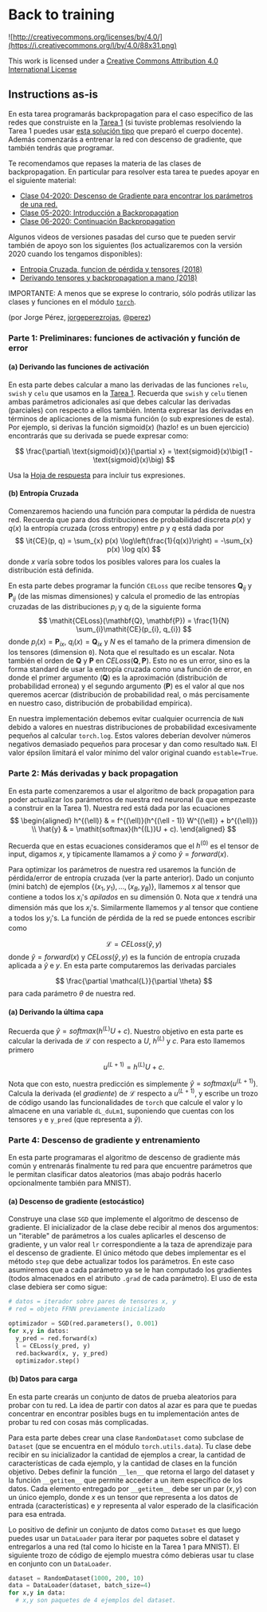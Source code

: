 # Back to training

![http://creativecommons.org/licenses/by/4.0/](https://i.creativecommons.org/l/by/4.0/88x31.png)

This work is licensed under a
[Creative Commons Attribution 4.0 International License](http://creativecommons.org/licenses/by/4.0/)

## Instructions as-is

En esta tarea programarás backpropagation para el caso específico de las redes que construiste en la
[Tarea 1](https://colab.research.google.com/drive/1aeuSRjj_kQ_uFEBSJ9bRuyr4G4MY4FAi) (si tuviste
problemas resolviendo la Tarea 1 puedes usar
[esta solución tipo](https://colab.research.google.com/drive/1whxzPx0jBRu2v1GD-s_VhhYS-w3Tlu9E) que
preparó el cuerpo docente).
Además comenzarás a entrenar la red con descenso de gradiente, que también tendrás que programar.

Te recomendamos que repases la materia de las clases de backpropagation. En particular para resolver
esta tarea te puedes apoyar en el siguiente material:

* [Clase 04-2020: Descenso de Gradiente para encontrar los parámetros de una red.](https://www.youtube.com/watch?v=G4dnRSSC6Kw)
* [Clase 05-2020: Introducción a Backpropagation](https://www.youtube.com/watch?v=1EUAoM1EhM0)
* [Clase 06-2020: Continuación Backpropagation](https://www.youtube.com/watch?v=Gp2rY7LvTyQ)

Algunos videos de versiones pasadas del curso que te pueden servir también de apoyo son los
siguientes (los actualizaremos con la versión 2020 cuando los tengamos disponibles):

* [Entropia Cruzada, funcion de pérdida y tensores (2018)](https://www.youtube.com/watch?v=lnYAVf1UkU8)
* [Derivando tensores y backpropagation a mano (2018)](https://www.youtube.com/watch?v=atQHDde309k)

IMPORTANTE: A menos que se exprese lo contrario, sólo podrás utilizar las clases y funciones en el
módulo [`torch`](https://pytorch.org/docs/stable/torch.html).

(por Jorge Pérez, [jorgeperezrojas](https://github.com/jorgeperezrojas),
[@perez](https://twitter.com/perez))

### Parte 1: Preliminares: funciones de activación y función de error

#### (a) Derivando las funciones de activación

En esta parte debes calcular a mano las derivadas de las funciones `relu`, `swish` y `celu` que usamos en la [Tarea 1](https://colab.research.google.com/drive/1aeuSRjj_kQ_uFEBSJ9bRuyr4G4MY4FAi). Recuerda que `swish` y `celu` tienen ambas parámetros adicionales así que debes calcular las derivadas (parciales) con respecto a ellos también. Intenta expresar las derivadas en términos de aplicaciones de la misma función (o sub expresiones de esta). Por ejemplo, si derivas la función $\text{sigmoid}(x)$ (hazlo! es un buen ejercicio) encontrarás que su derivada se puede expresar como:

$$
  \frac{\partial\ \text{sigmoid}(x)}{\partial x} = \text{sigmoid}(x)\big(1 - \text{sigmoid}(x)\big)
$$

Usa la
[Hoja de respuesta](https://colab.research.google.com/drive/1a44G8JIfuaAXmare28dCDT1gvUV1CuDP) para incluir tus expresiones.

#### (b) Entropía Cruzada

Comenzaremos haciendo una función para computar la pérdida de nuestra red.
Recuerda que para dos distribuciones de probabilidad discreta $p(x)$ y $q(x)$ la entropía cruzada
(cross entropy) entre $p$ y $q$ está dada por
$$
  \it{CE}(p, q) = \sum_{x} p(x) \log\left(\frac{1}{q(x)}\right) = -\sum_{x} p(x) \log q(x)
$$
donde $x$ varía sobre todos los posibles valores para los cuales la distribución está definida.

En esta parte debes programar la función `CELoss` que recibe tensores $\mathbf{Q}_{ij}$ y
$\mathbf{P}_{ij}$ (de las mismas dimensiones) y calcula el promedio de las entropías cruzadas de
las distribuciones $p_i$ y $q_i$ de la siguiente forma
$$
  \mathit{CELoss}(\mathbf{Q}, \mathbf{P}) = \frac{1}{N} \sum_{i}\mathit{CE}(p_{i}, q_{i})
$$
donde $p_i(x) = \mathbf{P}_{ix}$, $q_i(x) = \mathbf{Q}_{ix}$ y $N$ es el tamaño de la primera
dimension de los tensores (dimension `0`).
Nota que el resultado es un escalar.
Nota también el orden de $\mathbf{Q}$ y $\mathbf{P}$ en $\mathit{CELoss}(\mathbf{Q}, \mathbf{P})$.
Esto no es un error, sino es la forma standard de usar la entropía cruzada como una función de
error, en donde el primer argumento ($\mathbf{Q}$) es la aproximación (distribución de probabilidad
erronea) y el segundo argumento ($\mathbf{P}$) es el valor al que nos queremos acercar
(distribución de probabilidad real, o más percisamente en nuestro caso, distribución de
probabilidad empírica).

En nuestra implementación debemos evitar cualquier ocurrencia de `NaN` debido a valores en nuestras
distribuciones de probabilidad excesivamente pequeños al calcular `torch.log`.
Estos valores deberían devolver números negativos demasiado pequeños para procesar y dan como
resultado `NaN`.
El valor épsilon limitará el valor mínimo del valor original cuando `estable=True`.

### Parte 2: Más derivadas y back propagation

En esta parte comenzaremos a usar el algoritmo de back propagation para poder actualizar los parámetros de nuestra red neuronal (la que empezaste a construir en la Tarea 1). Nuestra red está dada por las ecuaciones
$$
\begin{aligned}
  h^{(\ell)}  & = f^{(\ell)}(h^{(\ell - 1)} W^{(\ell)} + b^{(\ell)}) \\
  \hat{y}     & = \mathit{softmax}(h^{(L)}U + c).
\end{aligned}
$$

Recuerda que en estas ecuaciones consideramos que el $h^{(0)}$ es el tensor de input, digamos $x$, y típicamente llamamos a $\hat{y}$ como $\hat{y}=\mathit{forward}(x)$.

Para optimizar los parámetros de nuestra red usaremos la función de pérdida/error de entropía cruzada (ver la parte anterior). Dado un conjunto (mini batch) de ejemplos $\{(x_1,y_1),\ldots,(x_B,y_B)\}$, llamemos $x$ al tensor que contiene a todos los $x_i$'s *apilados* en su dimensión $0$. Nota que $x$ tendrá una dimensión más que los $x_i$'s. Similarmente llamemos $y$ al tensor que contiene a todos los $y_i$'s. La función de pérdida de la red se puede entonces escribir como

$$
\mathcal{L} = \mathit{CELoss}(\hat{y}, {y})
$$
donde $\hat{y}=\mathit{forward}(x)$ y $\mathit{CELoss}(\hat{y},{y})$ es la función de entropía cruzada aplicada a $\hat{y}$ e $y$. En esta parte computaremos las derivadas parciales

$$
\frac{\partial \mathcal{L}}{\partial \theta}
$$
para cada parámetro $\theta$ de nuestra red.

#### (a) Derivando la última capa

Recuerda que $\hat y = \mathit{softmax}(h^{(L)}U + c)$.
Nuestro objetivo en esta parte es calcular la derivada de $\mathcal{L}$ con respecto a $U$,
$h^{(L)}$ y $c$.
Para esto llamemos primero

$$
u^{(L+1)} = h^{(L)}U + c.
$$

Nota que con esto, nuestra predicción es simplemente $\hat{y} = \mathit{softmax}(u^{(L + 1)})$.
Calcula la derivada (el *gradiente*) de $\mathcal{L}$ respecto a $u^{(L + 1)}$, y escribe un trozo
de código usando las funcionalidades de `torch` que calcule el valor y lo almacene en una variable
`dL_duLm1`, suponiendo que cuentas con los tensores `y` e `y_pred` (que representa a $\hat{y}$).

### Parte 4: Descenso de gradiente y entrenamiento

En esta parte programaras el algoritmo de descenso de gradiente más común y entrenarás finalmente tu
red para que encuentre parámetros que le permitan clasificar datos aleatorios (mas abajo podrás
hacerlo opcionalmente también para MNIST).

#### (a) Descenso de gradiente (estocástico)

Construye una clase `SGD` que implemente el algoritmo de descenso de gradiente. El inicializador de
la clase debe recibir al menos dos argumentos: un "iterable" de parámetros a los cuales aplicarles
el descenso de gradiente, y un valor real `lr` correspondiente a la taza de aprendizaje para el
descenso de gradiente.
El único método que debes implementar es el método `step` que debe actualizar todos los parámetros.
En este caso asumiremos que a cada parámetro ya se le han computado los gradientes (todos
almacenados en el atributo `.grad` de cada parámetro).
El uso de esta clase debiera ser como  sigue:

```python
# datos = iterador sobre pares de tensores x, y
# red = objeto FFNN previamente inicializado

optimizador = SGD(red.parameters(), 0.001)
for x,y in datos:
  y_pred = red.forward(x)
  l = CELoss(y_pred, y)
  red.backward(x, y, y_pred)
  optimizador.step()
```

#### (b) Datos para carga

En esta parte crearás un conjunto de datos de prueba aleatorios para probar con tu red.
La idea de partir con datos al azar es para que te puedas concentrar en encontrar posibles bugs en
tu implementación antes de probar tu red con cosas más complicadas.

Para esta parte debes crear una clase `RandomDataset` como subclase de `Dataset` (que se encuentra
en el módulo `torch.utils.data`).
Tu clase debe recibir en su inicializador la cantidad de ejemplos a crear, la cantidad de
características de cada ejemplo, y la cantidad de clases en la función objetivo.
Debes definir la función `__len__` que retorna el largo del dataset y la función `__getitem__` que
permite acceder a un item específico de los datos.
Cada elemento entregado por `__getitem__` debe ser un par $(x, y)$ con un único ejemplo, donde $x$
es un tensor que representa a los datos de entrada (características) e $y$ representa al valor
esperado de la clasificación para esa entrada.

Lo positivo de definir un conjunto de datos como `Dataset` es que luego puedes usar un `DataLoader`
para iterar por paquetes sobre el dataset y entregarlos a una red (tal como lo hiciste en la Tarea 1
para MNIST).
El siguiente trozo de código de ejemplo muestra cómo debieras usar tu clase en conjunto con un
`DataLoader`.

```python
dataset = RandomDataset(1000, 200, 10)
data = DataLoader(dataset, batch_size=4)
for x,y in data:
  # x,y son paquetes de 4 ejemplos del dataset.
```
